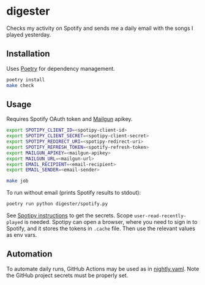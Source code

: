 # digester

Checks my activity on Spotify and sends
me a daily email with the songs I played yesterday.

## Installation

Uses [Poetry](https://python-poetry.org) for dependency management.

```bash
poetry install
make check
```

## Usage

Requires Spotify OAuth token and [Mailgun](https://www.mailgun.com) apikey.

```bash
export SPOTIPY_CLIENT_ID=<spotipy-client-id>
export SPOTIPY_CLIENT_SECRET=<spotipy-client-secret>
export SPOTIPY_REDIRECT_URI=<spotipy-redirect-uri>
export SPOTIFY_REFRESH_TOKEN=<spotify-refresh-token>
export MAILGUN_APIKEY=<mailgun-apikey>
export MAILGUN_URL=<mailgun-url>
export EMAIL_RECIPIENT=<email-recipient>
export EMAIL_SENDER=<email-sender>

make job
```

To run without email (prints Spotify results to stdout):
```bash
poetry run python digester/spotify.py
```

See [Spotipy instructions](https://spotipy.readthedocs.io/en/2.19.0/#quick-start)
to get the secrets. Scope `user-read-recently-played` is needed.
Spotipy can open a browser, where you need to sign in to Spotify, 
and it stores the tokens in `.cache` file. 
Then use the relevant values as env vars.

## Automation

To automate daily runs, GitHub Actions may be used as in 
[nightly.yaml](https://github.com/jfigura/digester/blob/main/.github/workflows/nightly.yaml).
Note the GitHub project secrets must be properly set.
